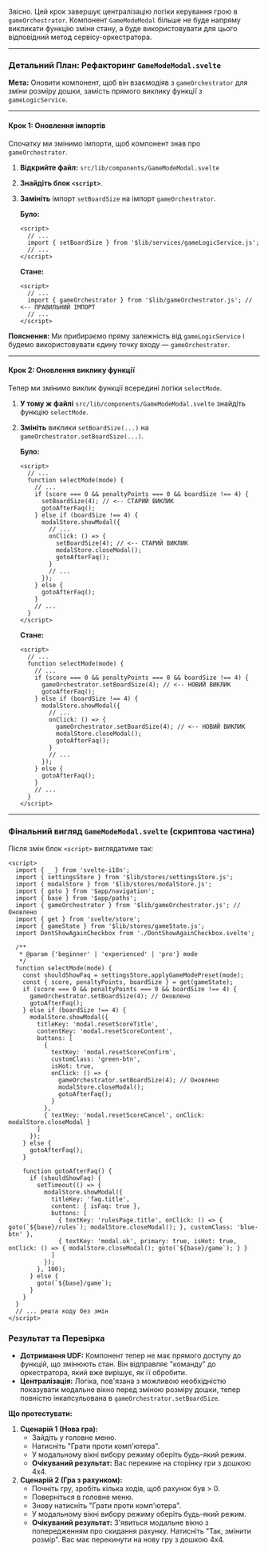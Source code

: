 Звісно. Цей крок завершує централізацію логіки керування грою в `gameOrchestrator`. Компонент `GameModeModal` більше не буде напряму викликати функцію зміни стану, а буде використовувати для цього відповідний метод сервісу-оркестратора.

---

### Детальний План: Рефакторинг `GameModeModal.svelte`

**Мета:** Оновити компонент, щоб він взаємодіяв з `gameOrchestrator` для зміни розміру дошки, замість прямого виклику функції з `gameLogicService`.

---

#### Крок 1: Оновлення імпортів

Спочатку ми змінимо імпорти, щоб компонент знав про `gameOrchestrator`.

1.  **Відкрийте файл:** `src/lib/components/GameModeModal.svelte`
2.  **Знайдіть блок `<script>`**.
3.  **Замініть** імпорт `setBoardSize` на імпорт `gameOrchestrator`.

    **Було:**
    ```svelte
    <script>
      // ...
      import { setBoardSize } from '$lib/services/gameLogicService.js';
      // ...
    </script>
    ```

    **Стане:**
    ```svelte
    <script>
      // ...
      import { gameOrchestrator } from '$lib/gameOrchestrator.js'; // <-- ПРАВИЛЬНИЙ ІМПОРТ
      // ...
    </script>
    ```

**Пояснення:** Ми прибираємо пряму залежність від `gameLogicService` і будемо використовувати єдину точку входу — `gameOrchestrator`.

---

#### Крок 2: Оновлення виклику функції

Тепер ми змінимо виклик функції всередині логіки `selectMode`.

1.  **У тому ж файлі** `src/lib/components/GameModeModal.svelte` знайдіть функцію `selectMode`.
2.  **Змініть** виклики `setBoardSize(...)` на `gameOrchestrator.setBoardSize(...)`.

    **Було:**
    ```svelte
    <script>
      // ...
      function selectMode(mode) {
        // ...
        if (score === 0 && penaltyPoints === 0 && boardSize !== 4) {
          setBoardSize(4); // <-- СТАРИЙ ВИКЛИК
          gotoAfterFaq();
        } else if (boardSize !== 4) {
          modalStore.showModal({
            // ...
            onClick: () => {
              setBoardSize(4); // <-- СТАРИЙ ВИКЛИК
              modalStore.closeModal();
              gotoAfterFaq();
            }
            // ...
          });
        } else {
          gotoAfterFaq();
        }
        // ...
      }
    </script>
    ```

    **Стане:**
    ```svelte
    <script>
      // ...
      function selectMode(mode) {
        // ...
        if (score === 0 && penaltyPoints === 0 && boardSize !== 4) {
          gameOrchestrator.setBoardSize(4); // <-- НОВИЙ ВИКЛИК
          gotoAfterFaq();
        } else if (boardSize !== 4) {
          modalStore.showModal({
            // ...
            onClick: () => {
              gameOrchestrator.setBoardSize(4); // <-- НОВИЙ ВИКЛИК
              modalStore.closeModal();
              gotoAfterFaq();
            }
            // ...
          });
        } else {
          gotoAfterFaq();
        }
        // ...
      }
    </script>
    ```

---

### Фінальний вигляд `GameModeModal.svelte` (скриптова частина)

Після змін блок `<script>` виглядатиме так:

```svelte
<script>
  import { _ } from 'svelte-i18n';
  import { settingsStore } from '$lib/stores/settingsStore.js';
  import { modalStore } from '$lib/stores/modalStore.js';
  import { goto } from '$app/navigation';
  import { base } from '$app/paths';
  import { gameOrchestrator } from '$lib/gameOrchestrator.js'; // Оновлено
  import { get } from 'svelte/store';
  import { gameState } from '$lib/stores/gameState.js';
  import DontShowAgainCheckbox from './DontShowAgainCheckbox.svelte';

  /**
   * @param {'beginner' | 'experienced' | 'pro'} mode
   */
  function selectMode(mode) {
    const shouldShowFaq = settingsStore.applyGameModePreset(mode);
    const { score, penaltyPoints, boardSize } = get(gameState);
    if (score === 0 && penaltyPoints === 0 && boardSize !== 4) {
      gameOrchestrator.setBoardSize(4); // Оновлено
      gotoAfterFaq();
    } else if (boardSize !== 4) {
      modalStore.showModal({
        titleKey: 'modal.resetScoreTitle',
        contentKey: 'modal.resetScoreContent',
        buttons: [
          {
            textKey: 'modal.resetScoreConfirm',
            customClass: 'green-btn',
            isHot: true,
            onClick: () => {
              gameOrchestrator.setBoardSize(4); // Оновлено
              modalStore.closeModal();
              gotoAfterFaq();
            }
          },
          { textKey: 'modal.resetScoreCancel', onClick: modalStore.closeModal }
        ]
      });
    } else {
      gotoAfterFaq();
    }

    function gotoAfterFaq() {
      if (shouldShowFaq) {
        setTimeout(() => {
          modalStore.showModal({
            titleKey: 'faq.title',
            content: { isFaq: true },
            buttons: [
              { textKey: 'rulesPage.title', onClick: () => { goto(`${base}/rules`); modalStore.closeModal(); }, customClass: 'blue-btn' },
              { textKey: 'modal.ok', primary: true, isHot: true, onClick: () => { modalStore.closeModal(); goto(`${base}/game`); } }
            ]
          });
        }, 100);
      } else {
        goto(`${base}/game`);
      }
    }
  }
  // ... решта коду без змін
</script>
```

### Результат та Перевірка

-   **Дотримання UDF:** Компонент тепер не має прямого доступу до функцій, що змінюють стан. Він відправляє "команду" до оркестратора, який вже вирішує, як її обробити.
-   **Централізація:** Логіка, пов'язана з можливою необхідністю показувати модальне вікно перед зміною розміру дошки, тепер повністю інкапсульована в `gameOrchestrator.setBoardSize`.

**Що протестувати:**
1.  **Сценарій 1 (Нова гра):**
    *   Зайдіть у головне меню.
    *   Натисніть "Грати проти комп'ютера".
    *   У модальному вікні вибору режиму оберіть будь-який режим.
    *   **Очікуваний результат:** Вас перекине на сторінку гри з дошкою 4x4.
2.  **Сценарій 2 (Гра з рахунком):**
    *   Почніть гру, зробіть кілька ходів, щоб рахунок був > 0.
    *   Поверніться в головне меню.
    *   Знову натисніть "Грати проти комп'ютера".
    *   У модальному вікні вибору режиму оберіть будь-який режим.
    *   **Очікуваний результат:** З'явиться модальне вікно з попередженням про скидання рахунку. Натисніть "Так, змінити розмір". Вас має перекинути на нову гру з дошкою 4x4.